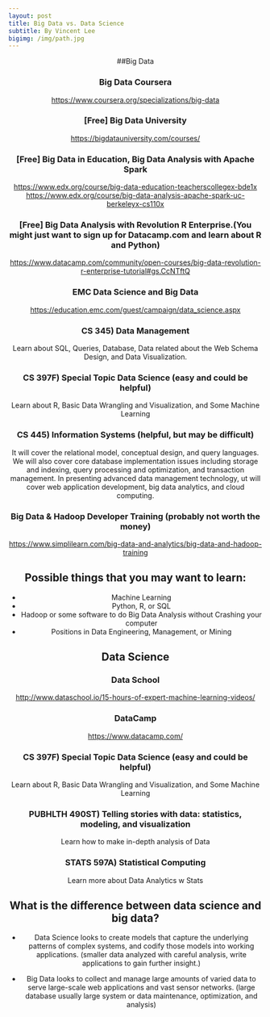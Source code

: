 ```yaml
---
layout: post
title: Big Data vs. Data Science
subtitle: By Vincent Lee
bigimg: /img/path.jpg
---
```

<center>
##Big Data

### Big Data Coursera 
https://www.coursera.org/specializations/big-data 
### [Free] Big Data University
https://bigdatauniversity.com/courses/ 
### [Free] Big Data in Education, Big Data Analysis with Apache Spark
https://www.edx.org/course/big-data-education-teacherscollegex-bde1x 
https://www.edx.org/course/big-data-analysis-apache-spark-uc-berkeleyx-cs110x 
### [Free] Big Data Analysis with Revolution R Enterprise.(You might just want to sign up for Datacamp.com and learn about R and Python)
https://www.datacamp.com/community/open-courses/big-data-revolution-r-enterprise-tutorial#gs.CcNTftQ 
### EMC Data Science and Big Data 
https://education.emc.com/guest/campaign/data_science.aspx 
### CS 345) Data Management
Learn about SQL, Queries, Database, Data related about the Web Schema Design, and Data Visualization.
### CS 397F) Special Topic Data Science (easy and could be helpful)
Learn about R, Basic Data Wrangling and Visualization, and Some Machine Learning
### CS 445) Information Systems (helpful, but may be difficult)
It will cover the relational model, conceptual design, and query languages. We will also cover core database implementation issues including storage and indexing, query processing and optimization, and transaction management. In presenting advanced data management technology, ut will cover web application development, big data analytics, and cloud computing. 
### Big Data & Hadoop Developer Training (probably not worth the money)
https://www.simplilearn.com/big-data-and-analytics/big-data-and-hadoop-training 


## Possible things that you may want to learn:

- Machine Learning
- Python, R, or SQL
- Hadoop or some software to do Big Data Analysis without Crashing your computer
- Positions in Data Engineering, Management, or Mining

## Data Science

### Data School
http://www.dataschool.io/15-hours-of-expert-machine-learning-videos/ 
### DataCamp
https://www.datacamp.com/ 
### CS 397F) Special Topic Data Science (easy and could be helpful)
Learn about R, Basic Data Wrangling and Visualization, and Some Machine Learning
### PUBHLTH 490ST) Telling stories with data: statistics, modeling, and visualization
Learn how to make in-depth analysis of Data
### STATS 597A) Statistical Computing
Learn more about Data Analytics w Stats

## What is the difference between data science and big data?

- Data Science looks to create models that capture the underlying patterns of complex systems, and codify those models into working applications. (smaller data analyzed with careful analysis, write applications to gain further insight.)

- Big Data looks to collect and manage large amounts of varied data to serve large-scale web applications and vast sensor networks. (large database usually large system or data maintenance,  optimization, and analysis)
</center>
